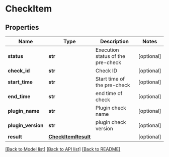 # CheckItem

## Properties
Name | Type | Description | Notes
------------ | ------------- | ------------- | -------------
**status** | **str** | Execution status of the pre-check | [optional] 
**check_id** | **str** | Check ID | [optional] 
**start_time** | **str** | Start time of the pre-check | [optional] 
**end_time** | **str** | end time of check | [optional] 
**plugin_name** | **str** | Plugin check name | [optional] 
**plugin_version** | **str** | plugin check version | [optional] 
**result** | [**CheckItemResult**](CheckItemResult.md) |  | [optional] 

[[Back to Model list]](../README.md#documentation-for-models) [[Back to API list]](../README.md#documentation-for-api-endpoints) [[Back to README]](../README.md)

